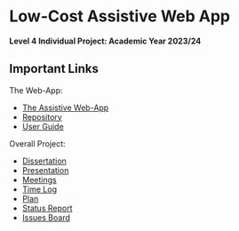 #  Low-Cost Assistive Web App

**Level 4 Individual Project: Academic Year 2023/24**

## Important Links

The Web-App:
- [The Assistive Web-App](https://deden3791.github.io/L4Project/)
- [Repository](https://github.com/deden3791/L4Project/tree/main/main/my-app)
- [User Guide](https://github.com/deden3791/L4Project/blob/main/main/UserGuides/UserGuide.md)

Overall Project:
- [Dissertation](https://github.com/deden3791/L4Project/tree/main/dissertation)
- [Presentation](https://github.com/deden3791/L4Project/tree/main/presentation)
- [Meetings](https://dereksomerville.atlassian.net/l/cp/ChUvmdoq)
- [Time Log](https://github.com/deden3791/L4Project/blob/main/timelog.md)
- [Plan](https://github.com/deden3791/L4Project/blob/main/plan.md)
- [Status Report](https://github.com/deden3791/L4Project/blob/main/status_report/StatusReport.pdf)
- [Issues Board](https://2514468e.atlassian.net/jira/software/projects/L4PROJ/boards/2?assignee=unassigned%2C712020%3A20a40eb5-8658-4008-946e-313a6884a146)
